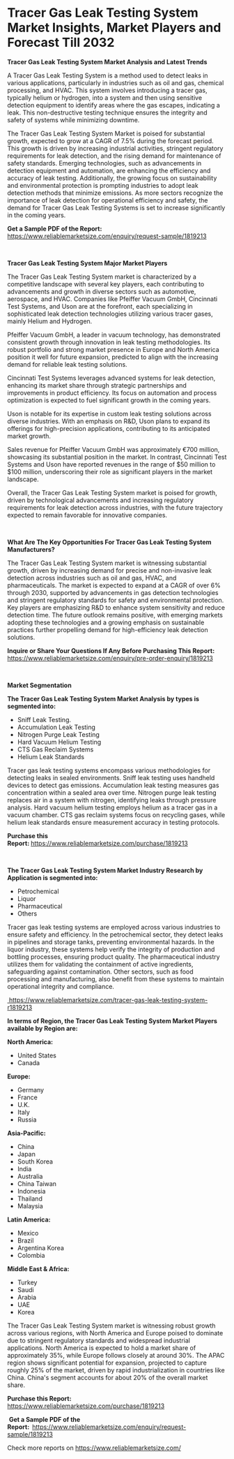<p><h1>Tracer Gas Leak Testing System Market Insights, Market Players and Forecast Till 2032</h1></p><p><strong>Tracer Gas Leak Testing System Market Analysis and Latest Trends</strong></p>
<p><p>A Tracer Gas Leak Testing System is a method used to detect leaks in various applications, particularly in industries such as oil and gas, chemical processing, and HVAC. This system involves introducing a tracer gas, typically helium or hydrogen, into a system and then using sensitive detection equipment to identify areas where the gas escapes, indicating a leak. This non-destructive testing technique ensures the integrity and safety of systems while minimizing downtime.</p><p>The Tracer Gas Leak Testing System Market is poised for substantial growth, expected to grow at a CAGR of 7.5% during the forecast period. This growth is driven by increasing industrial activities, stringent regulatory requirements for leak detection, and the rising demand for maintenance of safety standards. Emerging technologies, such as advancements in detection equipment and automation, are enhancing the efficiency and accuracy of leak testing. Additionally, the growing focus on sustainability and environmental protection is prompting industries to adopt leak detection methods that minimize emissions. As more sectors recognize the importance of leak detection for operational efficiency and safety, the demand for Tracer Gas Leak Testing Systems is set to increase significantly in the coming years.</p></p>
<p><strong>Get a Sample PDF of the Report:&nbsp;</strong> <a href="https://www.reliablemarketsize.com/enquiry/request-sample/1819213?utm_campaign=2003&utm_medium=2&utm_source=Github&utm_content=ia&utm_term=27022025&utm_id=tracer-gas-leak-testing-system">https://www.reliablemarketsize.com/enquiry/request-sample/1819213</a></p>
<p>&nbsp;</p>
<p><strong>Tracer Gas Leak Testing System Major Market Players</strong></p>
<p><p>The Tracer Gas Leak Testing System market is characterized by a competitive landscape with several key players, each contributing to advancements and growth in diverse sectors such as automotive, aerospace, and HVAC. Companies like Pfeiffer Vacuum GmbH, Cincinnati Test Systems, and Uson are at the forefront, each specializing in sophisticated leak detection technologies utilizing various tracer gases, mainly Helium and Hydrogen.</p><p>Pfeiffer Vacuum GmbH, a leader in vacuum technology, has demonstrated consistent growth through innovation in leak testing methodologies. Its robust portfolio and strong market presence in Europe and North America position it well for future expansion, predicted to align with the increasing demand for reliable leak testing solutions.</p><p>Cincinnati Test Systems leverages advanced systems for leak detection, enhancing its market share through strategic partnerships and improvements in product efficiency. Its focus on automation and process optimization is expected to fuel significant growth in the coming years.</p><p>Uson is notable for its expertise in custom leak testing solutions across diverse industries. With an emphasis on R&D, Uson plans to expand its offerings for high-precision applications, contributing to its anticipated market growth.</p><p>Sales revenue for Pfeiffer Vacuum GmbH was approximately €700 million, showcasing its substantial position in the market. In contrast, Cincinnati Test Systems and Uson have reported revenues in the range of $50 million to $100 million, underscoring their role as significant players in the market landscape.</p><p>Overall, the Tracer Gas Leak Testing System market is poised for growth, driven by technological advancements and increasing regulatory requirements for leak detection across industries, with the future trajectory expected to remain favorable for innovative companies.</p></p>
<p>&nbsp;</p>
<p><strong>What Are The Key Opportunities For Tracer Gas Leak Testing System Manufacturers?</strong></p>
<p><p>The Tracer Gas Leak Testing System market is witnessing substantial growth, driven by increasing demand for precise and non-invasive leak detection across industries such as oil and gas, HVAC, and pharmaceuticals. The market is expected to expand at a CAGR of over 6% through 2030, supported by advancements in gas detection technologies and stringent regulatory standards for safety and environmental protection. Key players are emphasizing R&D to enhance system sensitivity and reduce detection time. The future outlook remains positive, with emerging markets adopting these technologies and a growing emphasis on sustainable practices further propelling demand for high-efficiency leak detection solutions.</p></p>
<p><strong>Inquire or Share Your Questions If Any Before Purchasing This Report:</strong> <a href="https://www.reliablemarketsize.com/enquiry/pre-order-enquiry/1819213?utm_campaign=2003&utm_medium=2&utm_source=Github&utm_content=ia&utm_term=27022025&utm_id=tracer-gas-leak-testing-system">https://www.reliablemarketsize.com/enquiry/pre-order-enquiry/1819213</a></p>
<p>&nbsp;</p>
<p><strong>Market Segmentation</strong></p>
<p><strong>The Tracer Gas Leak Testing System Market Analysis by types is segmented into:</strong></p>
<p><ul><li>Sniff Leak Testing.</li><li>Accumulation Leak Testing</li><li>Nitrogen Purge Leak Testing</li><li>Hard Vacuum Helium Testing</li><li>CTS Gas Reclaim Systems</li><li>Helium Leak Standards</li></ul></p>
<p><p>Tracer gas leak testing systems encompass various methodologies for detecting leaks in sealed environments. Sniff leak testing uses handheld devices to detect gas emissions. Accumulation leak testing measures gas concentration within a sealed area over time. Nitrogen purge leak testing replaces air in a system with nitrogen, identifying leaks through pressure analysis. Hard vacuum helium testing employs helium as a tracer gas in a vacuum chamber. CTS gas reclaim systems focus on recycling gases, while helium leak standards ensure measurement accuracy in testing protocols.</p></p>
<p><strong>Purchase this Report:&nbsp;</strong><a href="https://www.reliablemarketsize.com/purchase/1819213?utm_campaign=2003&utm_medium=2&utm_source=Github&utm_content=ia&utm_term=27022025&utm_id=tracer-gas-leak-testing-system">https://www.reliablemarketsize.com/purchase/1819213</a></p>
<p>&nbsp;</p>
<p><strong>The Tracer Gas Leak Testing System Market Industry Research by Application is segmented into:</strong></p>
<p><ul><li>Petrochemical</li><li>Liquor</li><li>Pharmaceutical</li><li>Others</li></ul></p>
<p><p>Tracer gas leak testing systems are employed across various industries to ensure safety and efficiency. In the petrochemical sector, they detect leaks in pipelines and storage tanks, preventing environmental hazards. In the liquor industry, these systems help verify the integrity of production and bottling processes, ensuring product quality. The pharmaceutical industry utilizes them for validating the containment of active ingredients, safeguarding against contamination. Other sectors, such as food processing and manufacturing, also benefit from these systems to maintain operational integrity and compliance.</p></p>
<p><a href="https://www.reliablemarketsize.com/tracer-gas-leak-testing-system-r1819213?utm_campaign=2003&utm_medium=2&utm_source=Github&utm_content=ia&utm_term=27022025&utm_id=tracer-gas-leak-testing-system">&nbsp;https://www.reliablemarketsize.com/tracer-gas-leak-testing-system-r1819213</a></p>
<p><strong>In terms of Region, the Tracer Gas Leak Testing System Market Players available by Region are:</strong></p>
<p>
    <p> <strong> North America: </strong>
        <ul>
            <li>United States</li>
            <li>Canada</li>
        </ul>
        </p> 
    <p> <strong> Europe: </strong>
        <ul>
            <li>Germany</li>
            <li>France</li>
            <li>U.K.</li>
            <li>Italy</li>
            <li>Russia</li>
        </ul>
        </p> 
    <p> <strong> Asia-Pacific: </strong>
        <ul>
            <li>China</li>
            <li>Japan</li>
            <li>South Korea</li>
            <li>India</li>
            <li>Australia</li>
            <li>China Taiwan</li>
            <li>Indonesia</li>
            <li>Thailand</li>
            <li>Malaysia</li>
        </ul>
        </p> 
    <p> <strong> Latin America: </strong>
        <ul>
            <li>Mexico</li>
            <li>Brazil</li>
            <li>Argentina Korea</li>
            <li>Colombia</li>
        </ul>
        </p> 
    <p> <strong> Middle East & Africa: </strong>
        <ul>
            <li>Turkey</li>
            <li>Saudi</li>
            <li>Arabia</li>
            <li>UAE</li>
            <li>Korea</li>
        </ul>
    </p>
    </p>
<p><p>The Tracer Gas Leak Testing System market is witnessing robust growth across various regions, with North America and Europe poised to dominate due to stringent regulatory standards and widespread industrial applications. North America is expected to hold a market share of approximately 35%, while Europe follows closely at around 30%. The APAC region shows significant potential for expansion, projected to capture roughly 25% of the market, driven by rapid industrialization in countries like China. China's segment accounts for about 20% of the overall market share.</p></p>
<p><strong>Purchase this Report: </strong><a href="https://www.reliablemarketsize.com/purchase/1819213?utm_campaign=2003&utm_medium=2&utm_source=Github&utm_content=ia&utm_term=27022025&utm_id=tracer-gas-leak-testing-system">https://www.reliablemarketsize.com/purchase/1819213</a></p>
<p>&nbsp;<strong>Get a Sample PDF of the Report:&nbsp;&nbsp;</strong><a href="https://www.reliablemarketsize.com/enquiry/request-sample/1819213?utm_campaign=2003&utm_medium=2&utm_source=Github&utm_content=ia&utm_term=27022025&utm_id=tracer-gas-leak-testing-system">https://www.reliablemarketsize.com/enquiry/request-sample/1819213</a></p>
<p><strong></strong></p>
<p>Check more reports on <a href="https://www.reliablemarketsize.com/?utm_campaign=2003&utm_medium=2&utm_source=Github&utm_content=ia&utm_term=27022025&utm_id=tracer-gas-leak-testing-system">https://www.reliablemarketsize.com/</a></p>